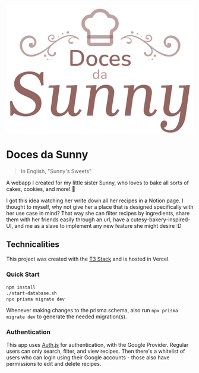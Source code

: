 <p align="center">
  <img src="src/app/_images/Logo.svg">
</p>

# Doces da Sunny
> In English, "Sunny's Sweets" 

A webapp I created for my little sister Sunny, who loves to bake all sorts of cakes, cookies, and more! 🍰

I got this idea watching her write down all her recipes in a Notion page. I thought to myself, why not give her a place that is designed specifically with her use case in mind? That way she can filter recipes by ingredients, share them with her friends easily through an url, have a cutesy-bakery-inspired-UI, and me as a slave to implement any new feature she might desire :D

## Technicalities

This project was created with the [T3 Stack](https://create.t3.gg/) and is hosted in Vercel.

### Quick Start
```
npm install
./start-database.sh
npx prisma migrate dev
```

Whenever making changes to the prisma.schema, also run `npx prisma migrate dev` to generate the needed migration(s).

### Authentication
This app uses [Auth.js](https://authjs.dev/) for authentication, with the Google Provider. Regular users can only search, filter, and view recipes. Then there's a whitelist of users who can login using their Google accounts - those also have permissions to edit and delete recipes.
